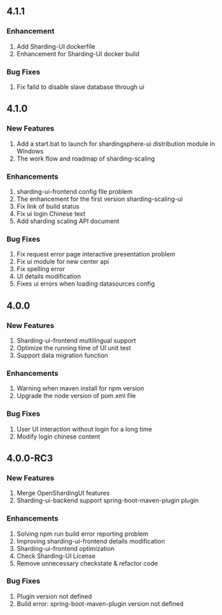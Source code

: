 
## 4.1.1

### Enhancement

1. Add Sharding-UI dockerfile
2. Enhancement for Sharding-UI docker build 

### Bug Fixes

1. Fix faild to disable slave database through ui

## 4.1.0

### New Features

1. Add a start.bat to launch for shardingsphere-ui distribution module in Windows
1. The work flow and roadmap of sharding-scaling

### Enhancements

1. sharding-ui-frontend config file problem
1. The enhancement for the first version sharding-scaling-ui
1. Fix link of build status
1. Fix ui login Chinese text
1. Add sharding scaling API document

### Bug Fixes

1. Fix request error page interactive presentation problem
1. Fix ui module for new center api 
1. Fix spelling error
1. UI details modification
1. Fixes ui errors when loading datasources config

## 4.0.0

### New Features

1. Sharding-ui-frontend multilingual support
1. Optimize the running time of UI unit test
1. Support data migration function

### Enhancements

1. Warning when maven install for npm version
1. Upgrade the node version of pom.xml file

### Bug Fixes

1. User UI interaction without login for a long time
1. Modify login chinese content

## 4.0.0-RC3

### New Features

1. Merge OpenShardingUI features
1. Sharding-ui-backend support spring-boot-maven-plugin plugin

### Enhancements

1. Solving npm run build error reporting problem
1. Improving sharding-ui-frontend details modification
1. Sharding-ui-frontend optimization
1. Check Sharding-UI License
1. Remove unnecessary checkstate & refactor code

### Bug Fixes

1. Plugin version not defined
1. Build error: spring-boot-maven-plugin version not defined